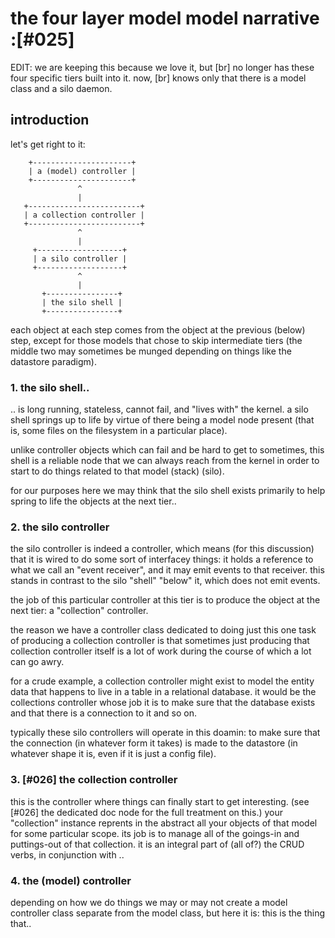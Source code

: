 # the four layer model model narrative :[#025]

EDIT: we are keeping this because we love it, but [br] no longer has
these four specific tiers built into it. now, [br] knows only that
there is a model class and a silo daemon.



## introduction

let's get right to it:


        +----------------------+
        | a (model) controller |
        +----------------------+
                   ^
                   |
       +-------------------------+
       | a collection controller |
       +-------------------------+
                   ^
                   |
         +-------------------+
         | a silo controller |
         +-------------------+
                   ^
                   |
           +----------------+
           | the silo shell |
           +----------------+


each object at each step comes from the object at the previous (below) step,
except for those models that chose to skip intermediate tiers (the middle
two may sometimes be munged depending on things like the datastore paradigm).




### 1. the silo shell..

.. is long running, stateless, cannot fail, and "lives with" the kernel.
a silo shell springs up to life by virtue of there being a model
node present (that is, some files on the filesystem in a particular
place).

unlike controller objects which can fail and be hard to get to sometimes,
this shell is a reliable node that we can always reach from the kernel in
order to start to do things related to that model (stack) (silo).

for our purposes here we may think that the silo shell exists
primarily to help spring to life the objects at the next tier..




### 2. the silo controller

the silo controller is indeed a controller, which means (for this
discussion) that it is wired to do some sort of interfacey things: it
holds a reference to what we call an "event receiver", and it may emit
events to that receiver. this stands in contrast to the silo
"shell" "below" it, which does not emit events.

the job of this particular controller at this tier is to produce the object
at the next tier: a "collection" controller.

the reason we have a controller class dedicated to doing just this one
task of producing a collection controller is that sometimes just
producing that collection controller itself is a lot of work during the
course of which a lot can go awry.

for a crude example, a collection controller might exist to model the entity
data that happens to live in a table in a relational database. it would
be the collection*s* controller whose job it is to make sure that the
database exists and that there is a connection to it and so on.

typically these silo controllers will operate in this doamin: to
make sure that the connection (in whatever form it takes) is made to the
datastore (in whatever shape it is, even if it is just a config file).




### 3. [#026] the collection controller

this is the controller where things can finally start to get interesting.
(see [#026] the dedicated doc node for the full treatment on this.)
your "collection" instance reprents in the abstract all your
objects of that model for some particular scope. its job is to
manage all of the goings-in and puttings-out of that collection. it is
an integral part of (all of?) the CRUD verbs, in conjunction with ..




### 4. the (model) controller

depending on how we do things we may or may not create a model
controller class separate from the model class, but here it is: this is
the thing that..
